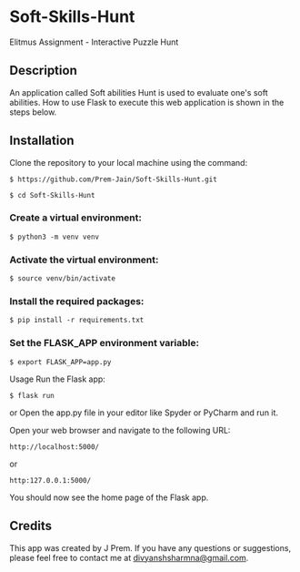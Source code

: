 # Soft-Skills-Hunt
Elitmus Assignment - Interactive Puzzle Hunt

## Description
An application called Soft abilities Hunt is used to evaluate one's soft abilities. How to use Flask to execute this web application is shown in the steps below.

## Installation
Clone the repository to your local machine using the command:
```console
$ https://github.com/Prem-Jain/Soft-Skills-Hunt.git
```

```console
$ cd Soft-Skills-Hunt
```

### Create a virtual environment:
```console
$ python3 -m venv venv
```
### Activate the virtual environment:
```console
$ source venv/bin/activate
```

### Install the required packages:
```console
$ pip install -r requirements.txt

```

### Set the FLASK_APP environment variable:
```console
$ export FLASK_APP=app.py
```

Usage
Run the Flask app:
```console
$ flask run

```
or Open the app.py file in your editor like Spyder or PyCharm and run it.

Open your web browser and navigate to the following URL:
```console
http://localhost:5000/
```
or 
```console
http:127.0.0.1:5000/
```

You should now see the home page of the Flask app.
## Credits
This app was created by J Prem. If you have any questions or suggestions, please feel free to contact me at divyanshsharmna@gmail.com.
